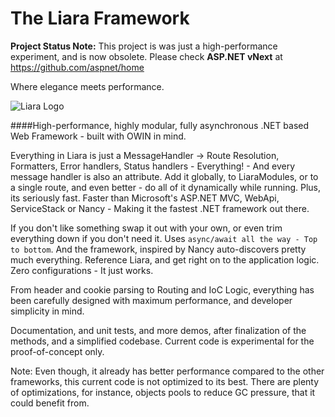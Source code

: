 The Liara Framework
==================================

**Project Status Note:** 
This project is was just a high-performance experiment, and is now obsolete. Please check **ASP.NET vNext** at https://github.com/aspnet/home

Where elegance meets performance.

<img src="https://raw.github.com/prasannavl/liara/master/Logos/Header.png" alt="Liara Logo"/>

####High-performance, highly modular, fully asynchronous .NET based Web Framework - built with OWIN in mind.


Everything in Liara is just a MessageHandler -> Route Resolution, Formatters, Error handlers, Status handlers - Everything! - And every message handler is also an attribute. Add it globally, to LiaraModules, or to a single route, and even better - do all of it dynamically while running. Plus, its seriously fast. Faster than Microsoft's ASP.NET MVC, WebApi, ServiceStack or Nancy - Making it the fastest .NET framework out there.

If you don't like something swap it out with your own, or even trim everything down if you don't need it. Uses `async/await all the way - Top to bottom`. And the framework, inspired by Nancy auto-discovers pretty much everything. Reference Liara, and get right on to the application logic. Zero configurations - It just works.

From header and cookie parsing to Routing and IoC Logic, everything has been carefully designed with maximum performance, and developer simplicity in mind.

Documentation, and unit tests, and more demos, after finalization of the methods, and a simplified codebase. Current code is experimental for the proof-of-concept only.

Note: Even though, it already has better performance compared to the other frameworks, this current code is not optimized to its best. There are plenty of optimizations, for instance, objects pools to reduce GC pressure, that it could benefit from. 

